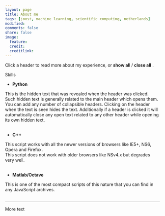 ```yaml
---
layout: page
title: About me
tags: [joost, machine learning, scientific computing, netherlands]
modified: 
comments: false
share: false
image:
  feature: 
  credit: 
  creditlink: 
---
```


Click a header to read more about my experience, or 
<span style="cursor:hand; cursor:pointer" onClick="openAll()">
  <b> show all </b>
</span> 
/
<span style="cursor:hand; cursor:pointer" onClick="closeAll()">
  <b> close all</b>
</span>
. 

Skills
- <div onClick="openClose('a1')" style="cursor:hand; cursor:pointer"><b>Python</b></div>
<div id="a1" class="texter">
  This is the hidden text that was revealed when the header was clicked. Such hidden text is generally related to the main        header which opens them. You can add any number of collapsible headers. Clicking on the header when the text is seen hides      the text. Additionally if a header is clicked it will automatically close any open text related to any other header while       opening its own hidden text.<br /><br /></div>

- <div onClick="openClose('a2')" style="cursor:hand; cursor:pointer"><b>C++</b></div>
<div id="a2" class="texter">
  This script works with all the newer versions of browsers like IE5+, NS6, Opera and Firefox.<br />
  This script does not work with older browsers like NSv4.x but degrades very well.<br /><br /></div>
 
- <div onClick="openClose('a3')" style="cursor:hand; cursor:pointer"><b>Matlab/Octave</b></div>
<div id="a3" class="texter">
  This is one of the most compact scripts of this nature that you can find in any JavaScript archives.<br /><br /></div>

---

More text
